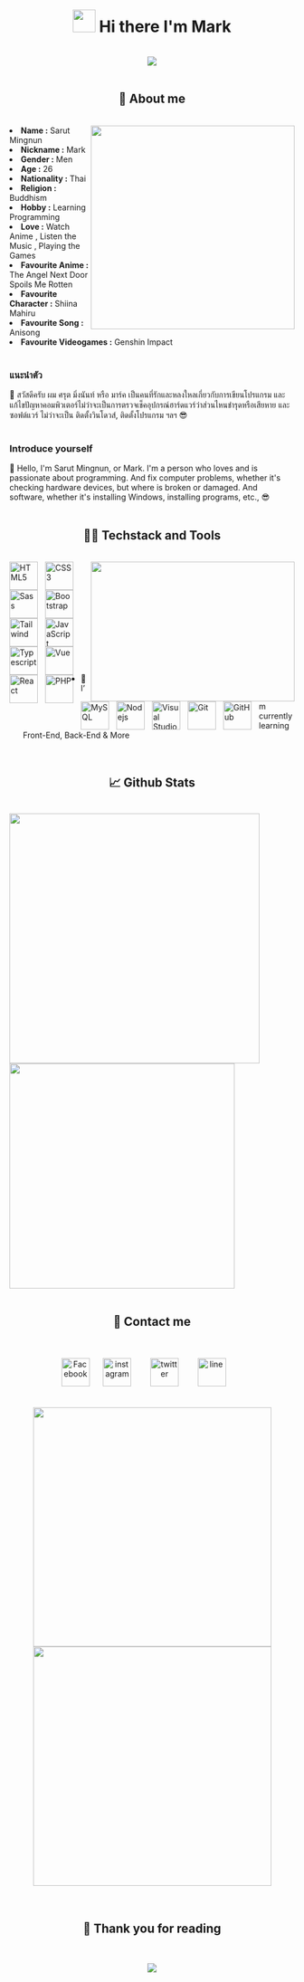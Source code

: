 <h1 align="center"><img src="https://media.giphy.com/media/hvRJCLFzcasrR4ia7z/giphy.gif" width="40"><a href="#"></a>&nbsp;Hi there I'm Mark</h1>
<br/>
<div align="center">
<img src="https://i.imgur.com/1F1746q.jpg">

</div>
<br/>

<h2 align="center">🤔 About me</h2>
<div>
<br/>
<img src="https://media4.giphy.com/media/v1.Y2lkPTc5MGI3NjExeXlka3M4M2ozNzE0aTI0Nm5sZ2lhYWxuMm5xODNmZm8yOTc3dDg0OSZlcD12MV9pbnRlcm5hbF9naWZfYnlfaWQmY3Q9Zw/X2fnOSrcMA0ygU30MP/giphy.gif" align="right" width="360" >
<li><b>Name :</b> Sarut Mingnun</li>
<li><b>Nickname :</b> Mark</li>
<li><b>Gender :</b> Men</li>
<li><b>Age :</b> 26</li>
<li><b>Nationality :</b> Thai</li>
<li><b>Religion :</b> Buddhism</li>
<li><b>Hobby :</b> Learning Programming </li>
<li><b>Love :</b> Watch Anime , Listen the Music , Playing the Games</li>
<li><b>Favourite Anime :</b> The Angel Next Door Spoils Me Rotten </li>
<li><b>Favourite Character :</b> Shiina Mahiru </li>
<li><b>Favourite Song :</b> Anisong</li>
<li><b>Favourite Videogames :</b> Genshin Impact </li>
<br/>

<h3>แนะนำตัว</h3>
👋 สวัสดีครับ ผม ศรุต มิ่งนันท์ หรือ มาร์ค เป็นคนที่รักและหลงใหลเกี่ยวกับการเขียนโปรแกรม และแก้ไขปัญหาคอมพิวเตอร์ไม่ว่าจะเป็นการตรวจเช็คอุปกรณ์ฮาร์ดแวร์ว่าส่วนไหนชำรุดหรือเสียหาย และซอฟต์แวร์ ไม่ว่าจะเป็น ติดตั้งวินโดวส์, ติดตั้งโปรแกรม ฯลฯ 😎 <br/><br/>

<h3>Introduce yourself</h3>
👋 Hello, I'm Sarut Mingnun, or Mark. I'm a person who loves and is passionate about programming. And fix computer problems, whether it's checking hardware devices, but where is broken or damaged. And software, whether it's installing Windows, installing programs, etc., 😎<br/><br/>

</div>

<h2 align="center"> 👨‍💻 Techstack and Tools </h2>
<div>
<br/>
<img src = "https://media1.tenor.com/m/R7wQkMJuDlgAAAAC/nahida-kusanali.gif" align="right" width="360" height = "247" >
<a href="#"><img align="left" alt="HTML5" width="50px" src="https://cdn.jsdelivr.net/gh/devicons/devicon/icons/html5/html5-original.svg" style="padding-right:10px;"/></a>
<a href="#"><img align="left" alt="CSS3" width="50px" src="https://cdn.jsdelivr.net/gh/devicons/devicon/icons/css3/css3-original.svg" style="padding-right:10px;"/></a>
<a href="#"><img align="left" alt="Sass" width="50px" src="https://cdn.jsdelivr.net/gh/devicons/devicon/icons/sass/sass-original.svg" style="padding-right:10px;"/></a>
<a href="#"><img align="left" alt="Bootstrap" width="50px" src="https://cdn.jsdelivr.net/gh/devicons/devicon/icons/bootstrap/bootstrap-original.svg" style="padding-right:10px;"/></a>
<a href="#"><img align="left" alt="Tailwind" width="50px" src="https://cdn.jsdelivr.net/gh/devicons/devicon/icons/tailwindcss/tailwindcss-original.svg" style="padding-right:10px;"/></a>
<a href="#"><img align="left" alt="JavaScript" width="50px" src="https://cdn.jsdelivr.net/gh/devicons/devicon/icons/javascript/javascript-original.svg" style="padding-right:10px;"/></a><br/><br/><br/>
<a href="#"><img align="left" alt="Typescript" width="50px" src="https://cdn.jsdelivr.net/gh/devicons/devicon/icons/typescript/typescript-original.svg" style="padding-right:10px;"/></a>
<a href="#"><img align="left" alt="Vue" width="50px" src="https://cdn.jsdelivr.net/gh/devicons/devicon/icons/vuejs/vuejs-original.svg" style="padding-right:10px;"/></a>
<a href="#"><img align="left" alt="React" width="50px" src="https://cdn.jsdelivr.net/gh/devicons/devicon/icons/react/react-original.svg" style="padding-right:10px;"/></a>
<a href="#"><img align="left" alt="PHP" width="50px" src="https://cdn.jsdelivr.net/gh/devicons/devicon/icons/php/php-original.svg" style="padding-right:10px;"/></a>
<a href="#"><img align="left" alt="MySQL" width="50px" src="https://cdn.jsdelivr.net/gh/devicons/devicon/icons/mysql/mysql-original.svg" style="padding-right:10px;"/></a>
<a href="#"><img align="left" alt="Nodejs" width="50px" src="https://cdn.jsdelivr.net/gh/devicons/devicon/icons/nodejs/nodejs-original.svg" style="padding-right:10px;"/></a><br/><br/><br/>
<a href="#"><img align="left" alt="Visual Studio Code" width="50px" src="https://cdn.jsdelivr.net/gh/devicons/devicon/icons/vscode/vscode-original.svg" style="padding-right:10px;"/></a>
<a href="#"><img align="left" alt="Git" width="50px" src="https://cdn.jsdelivr.net/gh/devicons/devicon/icons/git/git-original.svg" style="padding-right:10px;"/></a>
<a href="#"><img align="left" alt="GitHub" width="50px" src="https://user-images.githubusercontent.com/3369400/139447912-e0f43f33-6d9f-45f8-be46-2df5bbc91289.png" style="padding-right:10px;"/></a>

<br/><br/><br/><br/>

- 🌱 I’m currently learning Front-End, Back-End & More

<br/>
</div>
  
<h2 align = "center"> 📈 Github Stats </h2>

<div>  
<br/>
  <a href="https://github-readme-stats.vercel.app">
        <img src="https://github-readme-stats.vercel.app/api?username=sarut45600&show_icons=true&theme=tokyonight&line_height=31" width="442">
  </a>
  <a href="https://github-readme-stats.vercel.app">
        <img src="https://github-readme-stats.vercel.app/api/top-langs/?username=sarut45600&layout=compact&langs_count=20" width="398">
   </a>
<br/><br/>
</div>

<h2 align = "center">📝 Contact me</h2>
<div align = "center"> 
<br/><br/>
<a href="https://www.facebook.com/sarut45600"><img alt="Facebook" width="50px" src="https://user-images.githubusercontent.com/60073882/173194363-36ad9f09-ad38-47bc-8328-6d7ac26cda2a.png" style="mpadding-right:10px;"/></a>&nbsp;&nbsp;&nbsp;&nbsp;&nbsp;
<a href="https://www.instagram.com/sarut45600"><img alt="instagram" width="50px" src="https://user-images.githubusercontent.com/60073882/173193806-e64ff1f8-21d2-4387-acdb-281406439006.png" style="padding-right:10px;"/></a>&nbsp;&nbsp;&nbsp;&nbsp;&nbsp;
<a href="https://twitter.com/sarut45600"><img  alt="twitter" width="50px" src="https://user-images.githubusercontent.com/60073882/173195146-f55e21e7-4d60-4b65-b44e-7f7e237df0ee.png" style="padding-right:10px;"/></a>&nbsp;&nbsp;&nbsp;&nbsp;&nbsp;
<a href="https://line.me/ti/p/_jSQQN6Mv2"><img alt="line" width="50px" src="https://user-images.githubusercontent.com/60073882/173193880-cddf05a8-a67f-43a2-a481-9d4b1416625f.png" style="padding-right:10px;"/></a>&nbsp;&nbsp;&nbsp;&nbsp;&nbsp;
<br/><br/><br/>
</div>

<div align = "center">
<img src="https://user-images.githubusercontent.com/60073882/180642203-edbdaf92-c93b-4096-b4a0-4f99be52e407.gif" width="421" height = "423" >
<img src="https://user-images.githubusercontent.com/60073882/180642409-7e1ec5b2-afb7-4623-9d62-e9d14e652721.gif" width="421" height = "423" >
<br/><br/><br/>

</div>

<h2 align = "center"> 🙏 Thank you for reading </h2>
<div>
<br/>
<p align = "center">
  <img src = "https://media1.tenor.com/m/-DdP7PTL6r8AAAAC/furina-focalors.gif">
</p>
</div>
